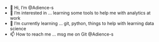 - 👋 Hi, I’m @Adience-s
- 👀 I’m interested in ... learning some tools to help me with analytics at work
- 🌱 I’m currently learning ... git, python, things to help with learning data science
- 📫 How to reach me ... msg me on Git @Adience-s

<!---
Adience-s/Adience-s is a ✨ special ✨ repository because its `README.md` (this file) appears on your GitHub profile.
You can click the Preview link to take a look at your changes.
--->
